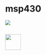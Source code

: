 # msp430

<a href="https://components101.com/sites/default/files/component_datasheet/MSP430-Datasheet.pdf"><img src="https://i.stack.imgur.com/WVBih.jpg"  /></a>

##

<a href="https://www.mlab.vn/index.php?_route_=6724-hoc-msp430-voi-kit-msp430-launchpad-bai-5-uart.html"><img height="50" src="https://mlab.vn/image/data/Logo%20MLab.png"  /></a>
